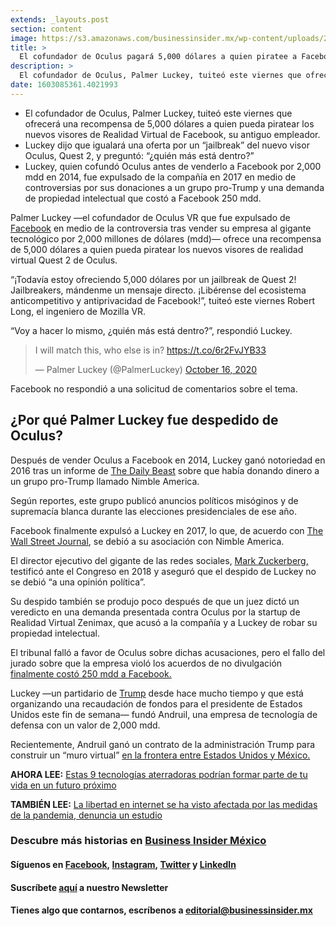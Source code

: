 ```yaml
--- 
extends: _layouts.post 
section: content 
image: https://s3.amazonaws.com/businessinsider.mx/wp-content/uploads/2020/10/18105504/Business_Insider_Mexico_Palmer-Luckey.jpg 
title: > 
  El cofundador de Oculus pagará 5,000 dólares a quien piratee a Facebook 
description: > 
  El cofundador de Oculus, Palmer Luckey, tuiteó este viernes que ofrecerá una recompensa de 5,000 dólares a quien pueda piratear los nuevos visores de Realidad Virtual de Facebook, su antiguo empleador.Palmer Luckey —el cofundador de Oculus VR que fue expulsado de Facebook en medio de la controversia tras vender su empresa al gigante tecnológico por 2,000 millones de dólares (mdd)— ofrece una recompensa de 5,000 dólares a quien pueda piratear los nuevos visores de realidad virtual Quest 2 de Oculus.El director ejecutivo del gigante de las redes sociales, Mark Zuckerberg, testificó ante el Congreso en 2018 y aseguró que el despido de Luckey no se debió “a una opinión política”.El tribunal falló a favor de Oculus sobre dichas acusaciones, pero el fallo del jurado sobre que la empresa violó los acuerdos de no divulgación finalmente costó 250 mdd a Facebook.Recientemente, Andruil ganó un contrato de la administración Trump para construir un “muro virtual” en la frontera entre Estados Unidos y México. 
date: 1603085361.4021993 
--- 
```

<div><ul><li>El cofundador de Oculus, Palmer Luckey, tuite&#243; este viernes que ofrecer&#225; una recompensa de 5,000 d&#243;lares a quien pueda piratear los nuevos visores de Realidad Virtual de Facebook, su antiguo empleador.</li><li>Luckey dijo que igualar&#225; una oferta por un&#160;&#8220;jailbreak&#8221;&#160;del nuevo visor Oculus, Quest 2, y pregunt&#243;: &#8220;&#191;qui&#233;n m&#225;s est&#225; dentro?&#8221;</li><li>Luckey, quien cofund&#243; Oculus antes de venderlo a Facebook por 2,000 mdd en 2014, fue expulsado de la compa&#241;&#237;a en 2017 en medio de controversias por sus donaciones a un grupo pro-Trump y una demanda de propiedad intelectual que cost&#243; a Facebook 250 mdd.</li></ul><p>Palmer Luckey &#8212;el cofundador de Oculus VR que fue expulsado de <a href="https://businessinsider.mx/facebook-prohibira-anuncios-desalienten-a-personas-vacunarse/">Facebook</a> en medio de la controversia tras vender su empresa al gigante tecnol&#243;gico por 2,000 millones de d&#243;lares (mdd)&#8212; ofrece una recompensa de 5,000 d&#243;lares a quien pueda piratear los nuevos visores de realidad virtual Quest 2 de Oculus.</p><p>&#8220;&#161;Todav&#237;a estoy ofreciendo 5,000 d&#243;lares por un jailbreak de Quest 2! Jailbreakers, m&#225;ndenme un mensaje directo. &#161;Lib&#233;rense del ecosistema anticompetitivo y antiprivacidad de Facebook!&#8221;, tuite&#243; este viernes Robert Long, el ingeniero de Mozilla VR.</p><p>&#8220;Voy a hacer lo mismo, &#191;qui&#233;n m&#225;s est&#225; dentro?&#8221;, respondi&#243; Luckey.</p><blockquote class="twitter-tweet"><p lang="en" dir="ltr">I will match this, who else is in? <a href="https://t.co/6r2FvJYB33">https://t.co/6r2FvJYB33</a></p>&#8212; Palmer Luckey (@PalmerLuckey) <a href="https://twitter.com/PalmerLuckey/status/1317210338480197632?ref_src=twsrc%5Etfw">October 16, 2020</a></blockquote>  <p>Facebook no respondi&#243; a una solicitud de comentarios sobre el tema.</p><h2>&#191;Por qu&#233; Palmer Luckey fue despedido de Oculus?</h2><p>Despu&#233;s de vender Oculus a Facebook en 2014, Luckey gan&#243; notoriedad en 2016 tras un informe de <a rel="noreferrer noopener" href="https://www.thedailybeast.com/palmer-luckey-the-facebook-near-billionaire-secretly-funding-trumps-meme-machine" target="_blank">The Daily Beast</a> sobre que hab&#237;a donando dinero a un grupo pro-Trump llamado Nimble America.</p><p>Seg&#250;n reportes, este grupo public&#243; anuncios pol&#237;ticos mis&#243;ginos y de supremac&#237;a blanca durante las elecciones presidenciales de ese a&#241;o.</p><p>Facebook finalmente expuls&#243; a Luckey en 2017, lo que, de acuerdo con <a rel="noreferrer noopener" href="https://www.wsj.com/articles/why-did-facebook-fire-a-top-executive-hint-it-had-something-to-do-with-trump-1541965245" target="_blank">The Wall Street Journal</a>, se debi&#243; a su asociaci&#243;n con Nimble America.</p><p>El director ejecutivo del gigante de las redes sociales, <a href="https://businessinsider.mx/consejos-mark-zuckerberg-para-tener-exito/">Mark Zuckerberg,</a> testific&#243; ante el Congreso en 2018 y asegur&#243; que el despido de Luckey no se debi&#243; &#8220;a una opini&#243;n pol&#237;tica&#8221;.</p><p>Su despido tambi&#233;n se produjo poco despu&#233;s de que un juez dict&#243; un veredicto en una demanda presentada contra Oculus por la startup de Realidad Virtual Zenimax, que acus&#243; a la compa&#241;&#237;a y a Luckey de robar su propiedad intelectual.</p><p>El tribunal fall&#243; a favor de Oculus sobre dichas acusaciones, pero el fallo del jurado sobre que la empresa viol&#243; los acuerdos de no divulgaci&#243;n <a href="https://www.businessinsider.com/facebook-zenimax-oculus-vr-lawsuit-explained-2017-2?r=MX&amp;IR=T#while-deciding-oculus-was-innocent-the-jury-emalsoem-decided-to-award-zenimax-500-million-for-violations-of-non-disclosure-agreements-heres-who-was-ordered-to-pay-and-how-much-12" target="_blank" rel="noreferrer noopener">finalmente cost&#243; 250 mdd a Facebook. </a></p><p>Luckey &#8212;un partidario de <a href="https://businessinsider.mx/barron-trump-dio-positivo-por-covid-19-donald-trump-melania/">Trump</a> desde hace mucho tiempo y que est&#225; organizando una recaudaci&#243;n de fondos para el presidente de Estados Unidos este fin de semana&#8212; fund&#243; Andruil, una empresa de tecnolog&#237;a de defensa con un valor de 2,000 mdd.</p><p>Recientemente, Andruil gan&#243; un contrato de la administraci&#243;n Trump para construir un &#8220;muro virtual&#8221; <a href="https://businessinsider.mx/pedazos-del-muro-fronterizo-de-estados-unidos-se-venden-como-chatarra-en-mexico/">en la frontera entre Estados Unidos y M&#233;xico. </a></p><p><strong>AHORA LEE:</strong> <a href="https://businessinsider.mx/estas-9-tecnologias-aterradoras-podrian-formar-parte-de-tu-vida/">Estas 9 tecnolog&#237;as aterradoras podr&#237;an formar parte de tu vida en un futuro pr&#243;ximo</a></p><p><strong>TAMBI&#201;N LEE:</strong> <a href="https://businessinsider.mx/libertad-en-internet-afectada-por-las-medidas-de-la-pandemia/">La libertad en internet se ha visto afectada por las medidas de la pandemia, denuncia un estudio</a></p><h3>Descubre m&#225;s historias en <a href="http://www.businessinsider.mx/">Business Insider M&#233;xico</a></h3><h4>S&#237;guenos en&#160;<a href="https://www.facebook.com/businessinsidermx/" target="_blank" rel="noreferrer noopener">Facebook</a>,&#160;<a href="https://www.instagram.com/businessinsidermexico" target="_blank" rel="noreferrer noopener">Instagram</a>,&#160;<a href="https://twitter.com/BusInsiderMX" target="_blank" rel="noreferrer noopener">Twitter</a>&#160;y&#160;<a href="https://www.linkedin.com/company/businessinsidermexico/" target="_blank" rel="noreferrer noopener">LinkedIn</a></h4><h4>Suscr&#237;bete&#160;<a href="https://businessinsider.us4.list-manage.com/subscribe/post?u=ae3e7fa25510c168d88327407&amp;id=3857f2cdc1" target="_blank" rel="noreferrer noopener">aqu&#237;</a>&#160;a nuestro Newsletter</h4><h4>Tienes algo que contarnos, escr&#237;benos a&#160;<a rel="noreferrer noopener" href="mailto:editorial@businessinsider.mx" target="_blank">editorial@businessinsider.mx</a></h4></div>